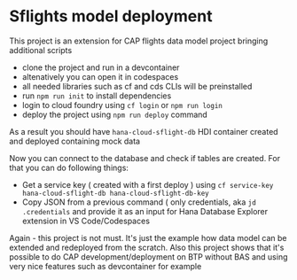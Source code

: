 # Sflights model deployment
This project is an extension for CAP flights data model project bringing additional scripts

- clone the project and run in a devcontainer
- altenatively you can open it in codespaces
- all needed libraries  such as cf and cds CLIs will be preinstalled
- run `npm run init` to install dependencies
- login to cloud foundry using `cf login` or `npm run login`
- deploy the project using `npm run deploy` command

As a result you should have `hana-cloud-sflight-db` HDI container created and deployed containing mock data

Now you can connect to the database and check if tables are created. For that you can do following things:
- Get a service key ( created with a first deploy ) using `cf service-key hana-cloud-sflight-db hana-cloud-sflight-db-key`
- Copy JSON from a previous command ( only credentials, aka `jd .credentials` and provide it as an input for Hana Database Explorer extension in VS Code/Codespaces

Again - this project is not must. It's just the example how data model can be extended and redeployed from the scratch. Also this project shows that it's possible to do CAP development/deployment on BTP without BAS and using very nice features such as devcontainer for example
  
